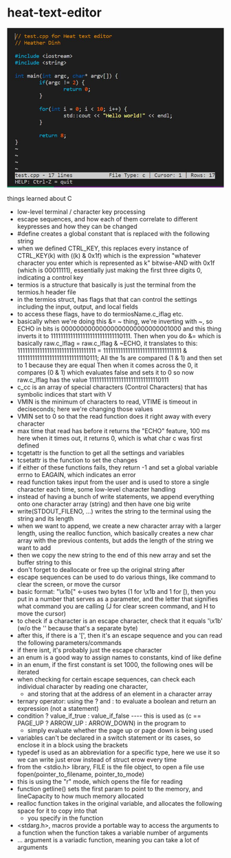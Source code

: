 # heat-text-editor

<img src="https://github.com/hdinh77/heat-text-editor/blob/master/heat.JPG"></img>

things learned about C
- low-level terminal / character key processing
- escape sequences, and how each of them correlate to different keypresses and how they can be changed
- #define creates a global constant that is replaced with the following string
- when we defined CTRL_KEY, this replaces every instance of CTRL_KEY(k) with ((k) & 0x1f) which is the expression
  "whatever character you enter which is represented as k" bitwise-AND with 0x1f (which is 00011111), essentially
  just making the first three digits 0, indicating a control key
- termios is a structure that basically is just the terminal from the termios.h header file
- in the termios struct, has flags that that can control the settings including the input, output, and local fields
- to access these flags, have to do termiosName.c_iflag etc.
- basically when we're doing this &= ~ thing, we're inverting with ~,
    so ECHO in bits is 00000000000000000000000000001000 and this thing inverts it to
    11111111111111111111111111110111. Then when you do &= which is basically 
    raw.c_lflag = raw.c_lflag & ~ECHO, it translates to this:
    11111111111111111111111111111111 = 11111111111111111111111111111111 & 11111111111111111111111111110111;
    All the 1s are compared (1 & 1) and then set to 1 because they are equal
    Then when it comes across the 0, it compares (0 & 1) which evaluates false and sets it to 0
    so now raw.c_lflag has the value 11111111111111111111111111110111
- c_cc is an array of special characters (Control Characters) that has symbolic indices that start with V
- VMIN is the minimum of characters to read, VTIME is timeout in deciseconds; here we're changing those values
- VMIN set to 0 so that the read function does it right away with every character
- max time that read has before it returns the "ECHO" feature, 100 ms here when it times out, 
    it returns 0, which is what char c was first defined
- tcgetattr is the function to get all the settings and variables
- tcsetattr is the function to set the changes
- if either of these functions fails, they return -1 and set a global variable errno to EAGAIN, which indicates an error
- read function takes input from the user and is used to store a single character each time, some low-level character handling
- instead of having a bunch of write statements, we append everything onto one character array (string) and then have one big write
- write(STDOUT_FILENO, ...) writes the string to the terminal using the string and its length
- when we want to append, we create a new character array with a larger length, using the realloc function, which basically
  creates a new char array with the previous contents, but adds the length of the string we want to add
 - then we copy the new string to the end of this new array and set the buffer string to this
 - don't forget to deallocate or free up the original string after
 - escape sequences can be used to do various things, like command to clear the screen, or move the cursor
 - basic format: "\x1b[" <-uses two bytes (1 for \x1b and 1 for [), then you put in a number that serves as a parameter,
    and the letter that signifies what command you are calling (J for clear screen command, and H to move the cursor)
- to check if a character is an escape character, check that it equals '\x1b' (w/o the '\' because that's a separate byte)
- after this, if there is a '[', then it's an escape sequence and you can read the following parameters/commands
- if there isnt, it's probably just the escape character
- an enum is a good way to assign names to constants, kind of like define
- in an enum, if the first constant is set 1000, the following ones will be iterated
- when checking for certain escape sequences, can check each individual character by reading one character,
  - and storing that at the address of an element in a character array
- ternary operator: using the ? and : to evaluate a boolean and return an expression (not a statement)
- condition ? value_if_true : value_if_false ---- this is used as (c == PAGE_UP ? ARROW_UP : ARROW_DOWN) in the program to 
  - simply evaluate whether the page up or page down is being used
- variables can't be declared in a switch statement or its cases, so enclose it in a block using the brackets
- typedef is used as an abbreviation for a specific type, here we use it so we can write just erow instead of struct erow every time
- from the <stdio.h> library, FILE is the file object, to open a file use fopen(pointer_to_filename, pointer_to_mode)
- this is using the "r" mode, which opens the file for reading
- function getline() sets the first param to point to the memory, and lineCapacity to how much memory allocated
- realloc function takes in the original variable, and allocates the following space for it to copy into that 
  - you specify in the function
- <stdarg.h>, macros provide a portable way to access the arguments to a function when the function takes a variable number of arguments
- ... argument is a variadic function, meaning you can take a lot of arguments
  